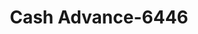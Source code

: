 ---
f_zip-code: 32063
f_state-code: FL
title: Cash Advance-6446
f_phone: 904-259-7059
f_city-only: Macclenny
f_address: 1439 South 6Th Street Macclenny
f_location-unique-id: '6446'
slug: cash-advance-6446
updated-on: '2024-05-30T13:46:58.046Z'
created-on: '2024-05-30T13:36:59.803Z'
published-on: '2024-05-30T13:54:32.469Z'
f_city-state: cms/city/macclenny-fl.md
f_company: cms/company/cash-advance.md
f_state: cms/state/florida.md
layout: '[payday-loan].html'
tags: payday-loan
---